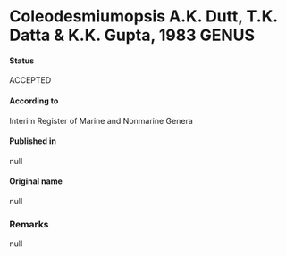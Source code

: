 # Coleodesmiumopsis A.K. Dutt, T.K. Datta & K.K. Gupta, 1983 GENUS

#### Status
ACCEPTED

#### According to
Interim Register of Marine and Nonmarine Genera

#### Published in
null

#### Original name
null

### Remarks
null